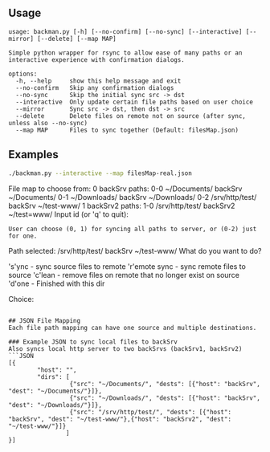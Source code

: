 ## Usage
```
usage: backman.py [-h] [--no-confirm] [--no-sync] [--interactive] [--mirror] [--delete] [--map MAP]

Simple python wrapper for rsync to allow ease of many paths or an interactive experience with confirmation dialogs.

options:
  -h, --help     show this help message and exit
  --no-confirm   Skip any confirmation dialogs
  --no-sync      Skip the initial sync src -> dst
  --interactive  Only update certain file paths based on user choice
  --mirror       Sync src -> dst, then dst -> src
  --delete       Delete files on remote not on source (after sync, unless also --no-sync)
  --map MAP      Files to sync together (Default: filesMap.json)
```

## Examples
```bash
./backman.py --interactive --map filesMap-real.json
```
File map to choose from:
0 backSrv paths:
        0-0  ~/Documents/ backSrv ~/Documents/
        0-1  ~/Downloads/ backSrv ~/Downloads/
        0-2  /srv/http/test/ backSrv ~/test-www/
1 backSrv2 paths:
        1-0  /srv/http/test/ backSrv2 ~/test=www/
Input id (or 'q' to quit):
```
User can choose (0, 1) for syncing all paths to server, or (0-2) just for one.

```
Path selected:
 /srv/http/test/ backSrv ~/test-www/
What do you want to do?

's'ync - sync source files to remote
'r'emote sync - sync remote files to source
'c'lean - remove files on remote that no longer exist on source
'd'one - Finished with this dir

Choice:
```

## JSON File Mapping
Each file path mapping can have one source and multiple destinations.

### Example JSON to sync local files to backSrv
Also syncs local http server to two backSrvs (backSrv1, backSrv2)
```JSON
[{
        "host": "",
        "dirs": [
                 {"src": "~/Documents/", "dests": [{"host": "backSrv", "dest": "~/Documents/"}]},
                 {"src": "~/Downloads/", "dests": [{"host": "backSrv", "dest": "~/Downloads/"}]},
                 {"src": "/srv/http/test/", "dests": [{"host": "backSrv", "dest": "~/test-www/"},{"host": "backSrv2", "dest": "~/test-www/"}]}
                ]
}]
```
